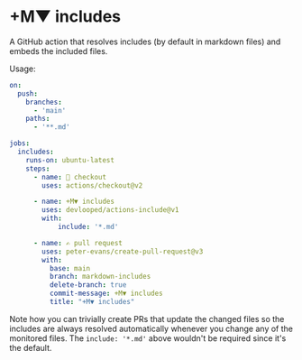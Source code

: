 # +M▼ includes

A GitHub action that resolves includes (by default in markdown files) and 
embeds the included files.

Usage:

```yml
on: 
  push:
    branches:
      - 'main'
    paths:
      - '**.md'    

jobs:
  includes:
    runs-on: ubuntu-latest
    steps:
      - name: 🤘 checkout
        uses: actions/checkout@v2

      - name: +M▼ includes
        uses: devlooped/actions-include@v1
        with: 
            include: '*.md'

      - name: ✍ pull request
        uses: peter-evans/create-pull-request@v3
        with:
          base: main
          branch: markdown-includes
          delete-branch: true
          commit-message: +M▼ includes
          title: "+M▼ includes"
```

Note how you can trivially create PRs that update the changed 
files so the includes are always resolved automatically whenever 
you change any of the monitored files. The `include: '*.md'` 
above wouldn't be required since it's the default.